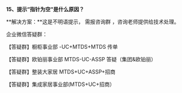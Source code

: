 <a name="bookmark82"></a>**15、提示“指针为空“是什么原因？**

**解决方案：**这是不明语提示， 需报咨询群 ，咨询老师提供给技术处理。

企业微信答疑群：

【答疑群】橱柜事业部 -UC+MTDS+MTDS 传单

【答疑群】欧铂丽事业部 MTDS-UC-ASSP 答疑（集团&欧铂丽）

【答疑群】整装大家居 MTDS+UC+ASSP+招商

【答疑群】集成家居事业部(MTDS+UC+招商）

